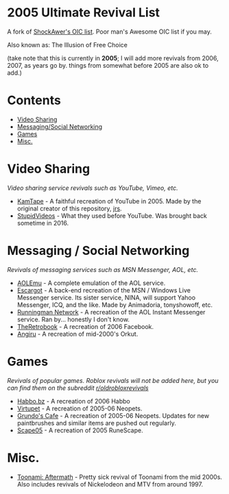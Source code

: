 # 2005 Ultimate Revival List
A fork of [ShockAwer's OIC list](). Poor man's Awesome OIC list if you may.

Also known as: The Illusion of Free Choice

(take note that this is currently in **2005**; I will add more revivals from 2006, 2007, as years go by. things from somewhat before 2005 are also ok to add.)
# Contents
- [Video Sharing](#video-sharing)
- [Messaging/Social Networking](#messaging--social-networking)
- [Games](#games)
- [Misc.](#misc.)

# Video Sharing
*Video sharing service revivals such as YouTube, Vimeo, etc.*
- [KamTape](https://kamtape.com) - A faithful recreation of YouTube in 2005. Made by the original creator of this repository, [jrs](http://www.kamtape.com/profile.php?user=jr).
- [StupidVideos](http://stupidvideos.com) - What they used before YouTube. Was brought back sometime in 2016.

# Messaging / Social Networking
*Revivals of messaging services such as MSN Messenger, AOL, etc.*
- [AOLEmu](https://aolemu.com/) - A complete emulation of the AOL service.
- [Escargot](https://escargot.chat) - A back-end recreation of the MSN / Windows Live Messenger service. Its sister service, NINA, will support Yahoo Messenger, ICQ, and the like. Made by Animadoria, tonyshowoff, etc.
- [Runningman Network](https://runningman.network/) - A recreation of the AOL Instant Messenger service. Ran by... honestly I don't know.
- [TheRetrobook](https://theretrobook.net/) - A recreation of 2006 Facebook.
- [Angiru](https://www.angiru.com.py/) - A recreation of mid-2000's Orkut.

# Games
*Revivals of popular games. Roblox revivals will not be added here, but you can find them on the subreddit [r/oldrobloxrevivals](https://www.reddit.com/r/oldrobloxrevivals/)*
- [Habbo.bz](https://habbo.bz) - A recreation of 2006 Habbo
- [Virtupet](https://virtu.pet) - A recreation of 2005-06 Neopets.
- [Grundo's Cafe](https://grundos.cafe) - A recreation of 2005-06 Neopets. Updates for new paintbrushes and similar items are pushed out regularly.
- [Scape05](https://scape05.com) - A recreation of 2005 RuneScape.
# Misc.
- [Toonami: Aftermath](https://www.toonamiaftermath.com) - Pretty sick revival of Toonami from the mid 2000s. Also includes revivals of Nickelodeon and MTV from around 1997.
